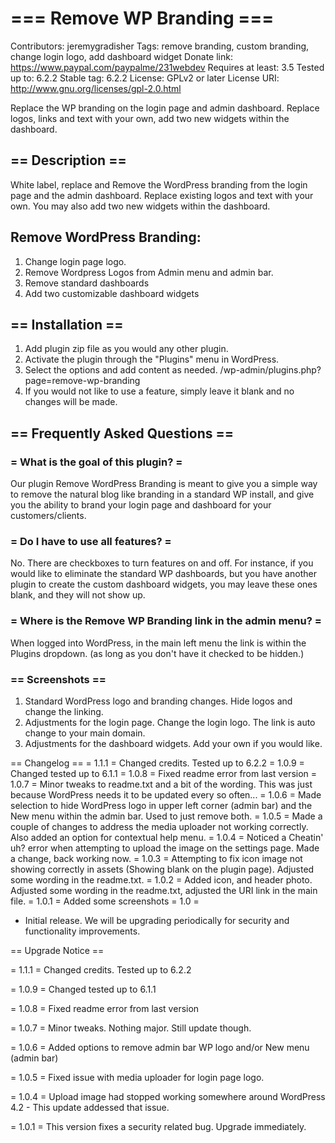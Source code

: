# === Remove WP Branding ===
Contributors: jeremygradisher
Tags: remove branding, custom branding, change login logo, add dashboard widget
Donate link: https://www.paypal.com/paypalme/231webdev
Requires at least: 3.5
Tested up to: 6.2.2
Stable tag: 6.2.2
License: GPLv2 or later
License URI: http://www.gnu.org/licenses/gpl-2.0.html

Replace the WP branding on the login page and admin dashboard. Replace logos, links and text with your own, add two new widgets within the dashboard.

## == Description ==
White label, replace and Remove the WordPress branding from the login page and the admin dashboard. Replace existing logos and text with your own. You may also add two new widgets within the dashboard.

## Remove WordPress Branding:
1. Change login page logo.
2. Remove Wordpress Logos from Admin menu and admin bar.
3. Remove standard dashboards
4. Add two customizable dashboard widgets

## == Installation ==
1. Add plugin zip file as you would any other plugin.
2. Activate the plugin through the \"Plugins\" menu in WordPress.
3. Select the options and add content as needed. /wp-admin/plugins.php?page=remove-wp-branding
4. If you would not like to use a feature, simply leave it blank and no changes will be made.

## == Frequently Asked Questions ==
### = What is the goal of this plugin? =
Our plugin Remove WordPress Branding is meant to give you a simple way to remove the natural blog like branding in a standard WP install, and give you the ability to brand your login page and dashboard for your customers/clients.

### = Do I have to use all features? =
No. There are checkboxes to turn features on and off. For instance, if you would like to eliminate the standard WP dashboards, but you have another plugin to create the custom dashboard widgets, you may leave these ones blank, and they will not show up.

### = Where is the Remove WP Branding link in the admin menu? =
When logged into WordPress, in the main left menu the link is within the Plugins dropdown. (as long as you don't have it checked to be hidden.)


### == Screenshots ==
1. Standard WordPress logo and branding changes. Hide logos and change the linking.
2. Adjustments for the login page. Change the login logo. The link is auto change to your main domain.
3. Adjustments for the dashboard widgets. Add your own if you would like.

== Changelog ==
= 1.1.1 =
Changed credits. Tested up to 6.2.2
= 1.0.9 =
Changed tested up to 6.1.1
= 1.0.8 =
Fixed readme error from last version
= 1.0.7 =
Minor tweaks to readme.txt and a bit of the wording. This was just because WordPress needs it to be updated every so often...
= 1.0.6 =
Made selection to hide WordPress logo in upper left corner (admin bar) and the New menu within the admin bar. Used to just remove both.
= 1.0.5 =
Made a couple of changes to address the media uploader not working correctly. Also added an option for contextual help menu.
= 1.0.4 =
Noticed a Cheatin' uh? error when attempting to upload the image on the settings page. Made a change, back working now.
= 1.0.3 =
Attempting to fix icon image not showing correctly in assets (Showing blank on the plugin page). Adjusted some wording in the readme.txt.
= 1.0.2 =
Added icon, and header photo. Adjusted some wording in the readme.txt, adjusted the URI link in the main file.
= 1.0.1 =
Added some screenshots
= 1.0 =
* Initial release. We will be upgrading periodically for security and functionality improvements.

== Upgrade Notice ==

= 1.1.1 =
Changed credits. Tested up to 6.2.2

= 1.0.9 =
Changed tested up to 6.1.1

= 1.0.8 =
Fixed readme error from last version

= 1.0.7 =
Minor tweaks. Nothing major. Still update though.

= 1.0.6 =
Added options to remove admin bar WP logo and/or New menu (admin bar)

= 1.0.5 =
Fixed issue with media uploader for login page logo.

= 1.0.4 =
Upload image had stopped working somewhere around WordPress 4.2 - This update addessed that issue.

= 1.0.1 =
This version fixes a security related bug. Upgrade immediately.